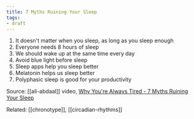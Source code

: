 ```yaml
---
title: 7 Myths Ruining Your Sleep
tags:
- draft
---
```



1. It doesn't matter when you sleep, as long as you sleep enough
2. Everyone needs 8 hours of sleep
3. We should wake up at the same time every day
4. Avoid blue light before sleep
5. Sleep apps help you sleep better
6. Melatonin helps us sleep better
7. Polyphasic sleep is good for your productivity

Source: [[ali-abdaal]] video, [Why You're Always Tired - 7 Myths Ruining Your Sleep](https://youtu.be/qlf9-573MhI)


Related: [[chronotype]], [[circadian-rhythms]]